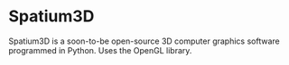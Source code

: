 # Spatium3D
Spatium3D is a soon-to-be open-source 3D computer graphics software programmed in Python. Uses the OpenGL library.
